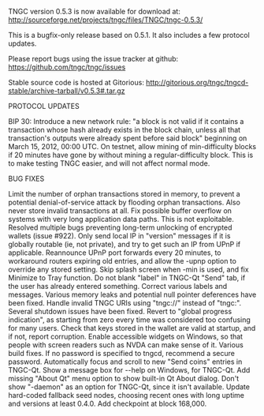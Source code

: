 TNGC version 0.5.3 is now available for download at:
http://sourceforge.net/projects/tngc/files/TNGC/tngc-0.5.3/

This is a bugfix-only release based on 0.5.1.
It also includes a few protocol updates.

Please report bugs using the issue tracker at github:
https://github.com/tngc/tngc/issues

Stable source code is hosted at Gitorious:
http://gitorious.org/tngc/tngcd-stable/archive-tarball/v0.5.3#.tar.gz

PROTOCOL UPDATES

BIP 30: Introduce a new network rule: "a block is not valid if it contains a transaction whose hash already exists in the block chain, unless all that transaction's outputs were already spent before said block" beginning on March 15, 2012, 00:00 UTC.
On testnet, allow mining of min-difficulty blocks if 20 minutes have gone by without mining a regular-difficulty block. This is to make testing TNGC easier, and will not affect normal mode.

BUG FIXES

Limit the number of orphan transactions stored in memory, to prevent a potential denial-of-service attack by flooding orphan transactions. Also never store invalid transactions at all.
Fix possible buffer overflow on systems with very long application data paths. This is not exploitable.
Resolved multiple bugs preventing long-term unlocking of encrypted wallets
(issue #922).
Only send local IP in "version" messages if it is globally routable (ie, not private), and try to get such an IP from UPnP if applicable.
Reannounce UPnP port forwards every 20 minutes, to workaround routers expiring old entries, and allow the -upnp option to override any stored setting.
Skip splash screen when -min is used, and fix Minimize to Tray function.
Do not blank "label" in TNGC-Qt "Send" tab, if the user has already entered something.
Correct various labels and messages.
Various memory leaks and potential null pointer deferences have been fixed.
Handle invalid TNGC URIs using "tngc://" instead of "tngc:".
Several shutdown issues have been fixed.
Revert to "global progress indication", as starting from zero every time was considered too confusing for many users.
Check that keys stored in the wallet are valid at startup, and if not, report corruption.
Enable accessible widgets on Windows, so that people with screen readers such as NVDA can make sense of it.
Various build fixes.
If no password is specified to tngcd, recommend a secure password.
Automatically focus and scroll to new "Send coins" entries in TNGC-Qt.
Show a message box for --help on Windows, for TNGC-Qt.
Add missing "About Qt" menu option to show built-in Qt About dialog.
Don't show "-daemon" as an option for TNGC-Qt, since it isn't available.
Update hard-coded fallback seed nodes, choosing recent ones with long uptime and versions at least 0.4.0.
Add checkpoint at block 168,000.
